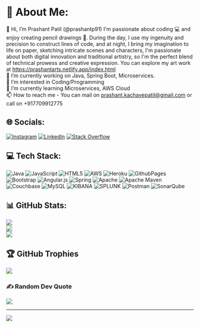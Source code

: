 # 💫 About Me:
👋 Hi, I’m Prashant Patil (@prashantp91) I'm passionate about coding 💻 and enjoy creating pencil drawings 🎨. During the day, I use my ingenuity and precision to construct lines of code, and at night, I bring my imagination to life on paper, sketching intricate scenes and characters, I'm passionate about both digital innovation and traditional artistry, so I'm the perfect blend of technical prowess and creative expression. You can explore my art work at https://prashantarts.netlify.app/index.html <br>
🔭 I’m currently working on Java, Spring Boot, Microservices.<br>
👀 I’m interested in Coding/Programming<br>
🌱 I’m currently learning Microservices, AWS Cloud<br>
📫 How to reach me - You can mail on prashant.kachavepatil@gmail.com or call on +917709912775<br> 


## 🌐 Socials:
[![Instagram](https://img.shields.io/badge/Instagram-%23E4405F.svg?logo=Instagram&logoColor=white)](https://instagram.com/prashant_patil_arts) [![LinkedIn](https://img.shields.io/badge/LinkedIn-%230077B5.svg?logo=linkedin&logoColor=white)](https://linkedin.com/in/prashant-kachavepatil) [![Stack Overflow](https://img.shields.io/badge/-Stackoverflow-FE7A16?logo=stack-overflow&logoColor=white)](https://stackoverflow.com/users/4733280/prashant-patil) 


## 💻 Tech Stack:
![Java](https://img.shields.io/badge/java-%23ED8B00.svg?style=for-the-badge&logo=openjdk&logoColor=white) ![JavaScript](https://img.shields.io/badge/javascript-%23323330.svg?style=for-the-badge&logo=javascript&logoColor=%23F7DF1E) ![HTML5](https://img.shields.io/badge/html5-%23E34F26.svg?style=for-the-badge&logo=html5&logoColor=white) ![AWS](https://img.shields.io/badge/AWS-%23FF9900.svg?style=for-the-badge&logo=amazon-aws&logoColor=white) ![Heroku](https://img.shields.io/badge/heroku-%23430098.svg?style=for-the-badge&logo=heroku&logoColor=white) ![GithubPages](https://img.shields.io/badge/github%20pages-121013?style=for-the-badge&logo=github&logoColor=white) ![Bootstrap](https://img.shields.io/badge/bootstrap-%238511FA.svg?style=for-the-badge&logo=bootstrap&logoColor=white) ![Angular.js](https://img.shields.io/badge/angular.js-%23E23237.svg?style=for-the-badge&logo=angularjs&logoColor=white) ![Spring](https://img.shields.io/badge/spring-%236DB33F.svg?style=for-the-badge&logo=spring&logoColor=white) ![Apache](https://img.shields.io/badge/apache-%23D42029.svg?style=for-the-badge&logo=apache&logoColor=white) ![Apache Maven](https://img.shields.io/badge/Apache%20Maven-C71A36?style=for-the-badge&logo=Apache%20Maven&logoColor=white) ![Couchbase](https://img.shields.io/badge/Couchbase-EA2328?style=for-the-badge&logo=couchbase&logoColor=white) ![MySQL](https://img.shields.io/badge/mysql-%2300000f.svg?style=for-the-badge&logo=mysql&logoColor=white) ![KIBANA](https://img.shields.io/badge/kibana-005571.svg?style=for-the-badge&logo=kibana&logoColor=white&color=%23005571) ![SPLUNK](https://img.shields.io/badge/splunk-000000.svg?style=for-the-badge&logo=splunk&color=%23000000) ![Postman](https://img.shields.io/badge/Postman-FF6C37?style=for-the-badge&logo=postman&logoColor=white) ![SonarQube](https://img.shields.io/badge/SonarQube-black?style=for-the-badge&logo=sonarqube&logoColor=4E9BCD)


## 📊 GitHub Stats:
![](https://github-readme-stats.vercel.app/api?username=prashantp91&theme=merko&hide_border=true&include_all_commits=false&count_private=true)<br/>
![](https://github-readme-streak-stats.herokuapp.com/?user=prashantp91&theme=merko&hide_border=true)<br/>
![](https://github-readme-stats.vercel.app/api/top-langs/?username=prashantp91&theme=merko&hide_border=true&include_all_commits=false&count_private=true&layout=compact)


## 🏆 GitHub Trophies
![](https://github-profile-trophy.vercel.app/?username=prashantp91&theme=gruvbox&no-frame=true&no-bg=true&margin-w=4)


### ✍️ Random Dev Quote
![](https://quotes-github-readme.vercel.app/api?type=horizontal&theme=radical)

---
[![](https://visitcount.itsvg.in/api?id=prashantp91&icon=0&color=0)](https://visitcount.itsvg.in)

<!-- Proudly created with GPRM ( https://gprm.itsvg.in ) -->
